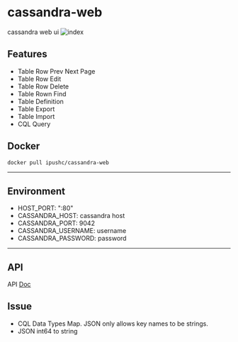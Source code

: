 # cassandra-web
cassandra web ui
![index](webui.gif)

## Features
* Table Row Prev Next Page
* Table Row Edit
* Table Row Delete
* Table Rown Find
* Table Definition
* Table Export
* Table Import
* CQL Query

## Docker

```sh
docker pull ipushc/cassandra-web
```

----

## Environment

* HOST_PORT: ":80"
* CASSANDRA_HOST: cassandra host
* CASSANDRA_PORT: 9042
* CASSANDRA_USERNAME: username
* CASSANDRA_PASSWORD: password

----

## API

API [Doc](./Doc.md)

## Issue

* CQL Data Types Map. JSON only allows key names to be strings.
* JSON int64 to string